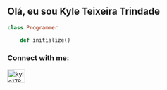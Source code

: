## Olá, eu sou Kyle Teixeira Trindade

```ruby 
class Programmer

	def initialize() 
```

<p align="left">
    <h3 align="left">Connect with me:</h3>
    <a href="www.linkedin.com/in/kyle-teixeira-847810230/" target="_blank"><img align="center" src="https://github.com/marcodotcastro/marcodotcastro/blob/master/linkedin.png?raw=true" alt="kyle1789" height="30" width="40" /></a>
</p>
